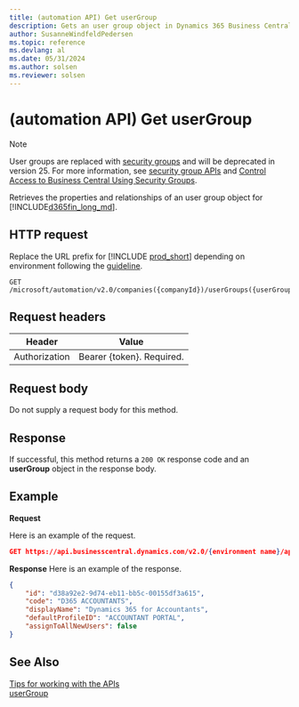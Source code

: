 ```yaml
---
title: (automation API) Get userGroup
description: Gets an user group object in Dynamics 365 Business Central.
author: SusanneWindfeldPedersen
ms.topic: reference
ms.devlang: al
ms.date: 05/31/2024
ms.author: solsen
ms.reviewer: solsen
---
```


<!-- NOTE: This article is an auto-generated stub from the metadata file. -->
<!-- The sections marked with an EDIT_IS_REQUIRED require manual editing. -->
# (automation API) Get userGroup

> [!NOTE]  
> User groups are replaced with [security groups](../../upgrade/deprecated-features-user-groups.md) and will be deprecated in version 25. For more information, see [security group APIs](../resources/dynamics_securitygroup.md) and [Control Access to Business Central Using Security Groups](/dynamics365/business-central/ui-security-groups).

Retrieves the properties and relationships of an user group object for [!INCLUDE[d365fin_long_md](../../includes/d365fin_long_md.md)].

## HTTP request

Replace the URL prefix for [!INCLUDE [prod_short](../../includes/prod_short.md)] depending on environment following the [guideline](../../api-reference/v2.0/enabling-apis-for-dynamics-nav.md).

```
GET /microsoft/automation/v2.0/companies({companyId})/userGroups({userGroupId})
```

## Request headers

|Header|Value|
|------|-----|
|Authorization  |Bearer {token}. Required. |

## Request body

Do not supply a request body for this method.

## Response

If successful, this method returns a ```200 OK``` response code and an **userGroup** object in the response body.

## Example

**Request**

Here is an example of the request.

```json
GET https://api.businesscentral.dynamics.com/v2.0/{environment name}/api/microsoft/automation/v2.0/companies({companyId})/userGroups({userGroupId})
```

**Response**
Here is an example of the response.

```json
{
    "id": "d38a92e2-9d74-eb11-bb5c-00155df3a615",
    "code": "D365 ACCOUNTANTS",
    "displayName": "Dynamics 365 for Accountants",
    "defaultProfileID": "ACCOUNTANT PORTAL",
    "assignToAllNewUsers": false
}
```
## See Also

[Tips for working with the APIs](../../developer/devenv-connect-apps-tips.md)  
[userGroup](../resources/dynamics_userGroup.md)